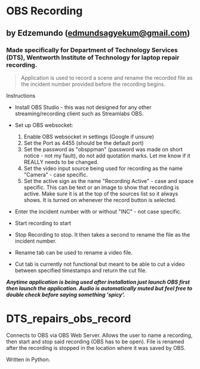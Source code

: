 # OBS Recording

## by Edzemundo (edmundsagyekum@gmail.com)

### Made specifically for Department of Technology Services (DTS), Wentworth Institute of Technology for laptop repair recording.

>Application is used to record a scene and rename the recorded file as the incident number provided before the recording begins.

Instructions

- Install OBS Studio - this was not designed for any other streaming/recording client such as Streamlabs OBS.

- Set up OBS websocket:

  1. Enable OBS websocket in settings (Google if unsure)
  2. Set the Port as 4455 (should be the default port)
  3. Set the password as "obsppman" (password was made on short notice - not my fault), do not add quotation marks. Let me know if it REALLY needs to be changed.
  4.  Set the video input source being used for recording as the name "Camera" - case specific.
  5.  Set the active sign as the name "Recording Active" - case and space specific. This can be text or an image to show that recording is active. Make sure it is at the top of the sources list so it always shows. It is turned on whenever the record button is selected.

- Enter the incident number with or without "INC" - not case specific.

- Start recording to start

- Stop Recording to stop. It then takes a second to rename the file as the incident number. 

- Rename tab can be used to rename a video file.

- Cut tab is currently not functional but meant to be able to cut a video between specified timestamps and return the cut file.

***Anytime application is being used after installation just launch OBS first then launch the application. Audio is automatically muted but feel free to double check before saying something 'spicy'.***

# DTS_repairs_obs_record

Connects to OBS via OBS Web Server. Allows the user to name a recording, then start and stop said recording (OBS has to be open). File is renamed after the recording is stopped in the location where it was saved by OBS.

Written in Python.
